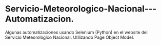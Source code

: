 # Servicio-Meteorologico-Nacional---Automatizacion.
Algunas automatizaciones usando Selenium (Python) en el website del Servicio Meteorológico Nacional. Utilizando Page Object Model.
